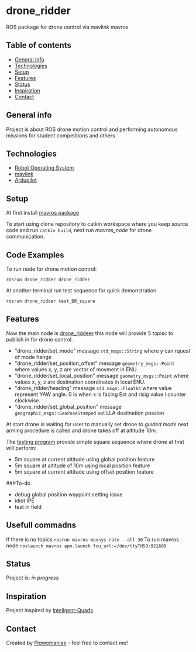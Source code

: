 # drone_ridder
ROS package for drone control via mavlink mavros


## Table of contents
* [General info](#general-info)
* [Technologies](#technologies)
* [Setup](#setup)
* [Features](#features)
* [Status](#status)
* [Inspiration](#inspiration)
* [Contact](#contact)

## General info
Project is about ROS drone motion control and performing autonomous
missions for student competitions and others

## Technologies
* [Robot Operating System](https://www.ros.org/)
* [mavlink](https://mavlink.io/en/)
* [Ardupilot](https://ardupilot.org/)

## Setup
At first install [mavros package](http://wiki.ros.org/mavros#mavros.2FPlugins.Published_Topics-4)
 

To start using clone repository to catkin workspace where you keep source
code and run `catkin build`, next run _mavros_node_ for drone communication.

## Code Examples
To run node for drone motion control:

```
rosrun drone_ridder drone_ridder
```
At another terminal run test sequence for quick demonstration
```
rosrun drone_ridder test_DR_square
```

## Features
Now the main node is [drone_riddeer](./src/drone_ridder.cpp) this node will provide 5 topisc to publish in for drone control.

* "drone_ridder/set_mode" message `std_msgs::String` where y can rquest of mode hange
* "drone_ridder/set_position_offset" message `geometry_msgs::Point` where values x, y, z are vector of movment in ENU.
* "drone_ridder/set_local_position" message `geometry_msgs::Point` where values x, y, z are destination coordinates in local ENU.
* "drone_ridder/heading" message `std_msgs::Float64` where value represent YAW angle. 0 is when x is facing Est and risig value i counter clockwise.
* "drone_ridder/set_global_position" message `geographic_msgs::GeoPoseStamped` set LLA destination possion

At start drone is waiting for user to manually set drone to _guided mode_
next arming procedure is called and drone takes off at altitude _10m_.

The [testing program](./src/test_DR_square.cpp) provide simple square sequence
where drone at first will perform:

* 5m square at current altitude using global position feature
* 5m square at altitude of 10m using local position feature
* 5m square at current altitude using offset position feature

###To-do

* debug global position waypoint setting issue
* idiot IPE
* test in field

## Usefull commadns
If there is no topics
```rosrun mavros mavsys rate --all 30```
To run mavros node
```roslaunch mavros apm.launch fcu_url:=/dev/ttyTHS0:921600```

## Status
Project is: _in progress_

## Inspiration
Project inspired by [Inteligent-Quads](https://github.com/Intelligent-Quads)

## Contact
Created by [Pigwomaniak](https://github.com/Pigwomaniak) - feel free to contact me!
